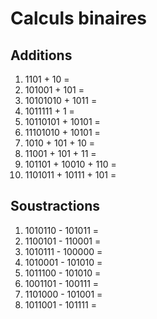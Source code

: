 # Calculs binaires

## Additions


1. 1101 + 10 =
2. 101001 + 101 =
3. 10101010 + 1011 =
4. 1011111 + 1 =
5. 10110101 + 10101 =
6. 11101010 + 10101 =
7. 1010 + 101 + 10 =
8. 11001 + 101 + 11 =
9. 101101 + 10010 + 110 =
10. 1101011 + 10111 + 101 =

## Soustractions


1. 1010110 - 101011 =
2. 1100101 - 110001 = 
3. 1010111 - 100000 =
4. 1010001 - 101010 = 
5. 1011100 - 101010 =
6. 1001101 - 100111 =
7. 1101000 - 101001 = 
8. 1011001 - 101111 = 
 
